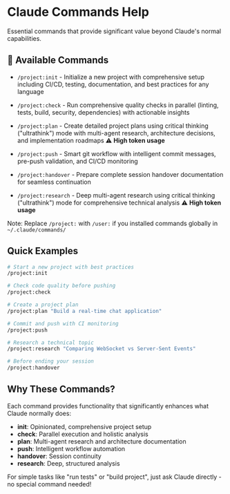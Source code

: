 # Claude Commands Help

Essential commands that provide significant value beyond Claude's normal capabilities.

## 🚀 Available Commands

- `/project:init` - Initialize a new project with comprehensive setup including CI/CD, testing, documentation, and best practices for any language

- `/project:check` - Run comprehensive quality checks in parallel (linting, tests, build, security, dependencies) with actionable insights

- `/project:plan` - Create detailed project plans using critical thinking ("ultrathink") mode with multi-agent research, architecture decisions, and implementation roadmaps ⚠️ **High token usage**

- `/project:push` - Smart git workflow with intelligent commit messages, pre-push validation, and CI/CD monitoring

- `/project:handover` - Prepare complete session handover documentation for seamless continuation

- `/project:research` - Deep multi-agent research using critical thinking ("ultrathink") mode for comprehensive technical analysis ⚠️ **High token usage**

Note: Replace `/project:` with `/user:` if you installed commands globally in `~/.claude/commands/`

## Quick Examples

```bash
# Start a new project with best practices
/project:init

# Check code quality before pushing
/project:check

# Create a project plan
/project:plan "Build a real-time chat application"

# Commit and push with CI monitoring  
/project:push

# Research a technical topic
/project:research "Comparing WebSocket vs Server-Sent Events"

# Before ending your session
/project:handover
```

## Why These Commands?

Each command provides functionality that significantly enhances what Claude normally does:
- **init**: Opinionated, comprehensive project setup
- **check**: Parallel execution and holistic analysis
- **plan**: Multi-agent research and architecture documentation
- **push**: Intelligent workflow automation
- **handover**: Session continuity
- **research**: Deep, structured analysis

For simple tasks like "run tests" or "build project", just ask Claude directly - no special command needed!